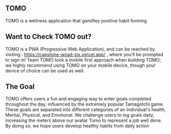 
## TOMO

TOMO is a wellness application that gamifies positive habit forming 


## Want to Check TOMO out?

TOMO is a PWA (Progressive Web Application), and can be reached by visiting : https://capstone-woad-six.vercel.app/ , where you'll be prompted to sign in!
Team TOMO took a mobile first approach when building TOMO; we highly recommend using TOMO on your mobile device, though your device of choice can be used as well.


## The Goal

TOMO offers users a fun and engaging way to enter goals completed throughout the day, influenced by the extremely popular Tamagotchi game. These goals are separated into different categories of an individual's health, Mental, Physical, and Emotional. We challenge users to log goals daily, increasing the meters above our avatar Tomo to represent a job well done. By doing so, we hope users develop healthy habits from daily action



